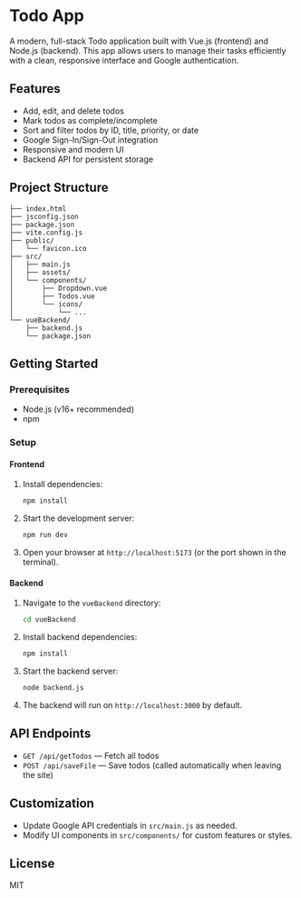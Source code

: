 # Todo App

A modern, full-stack Todo application built with Vue.js (frontend) and Node.js (backend). This app allows users to manage their tasks efficiently with a clean, responsive interface and Google authentication.

## Features

- Add, edit, and delete todos
- Mark todos as complete/incomplete
- Sort and filter todos by ID, title, priority, or date
- Google Sign-In/Sign-Out integration
- Responsive and modern UI
- Backend API for persistent storage

## Project Structure

```
├── index.html
├── jsconfig.json
├── package.json
├── vite.config.js
├── public/
│   └── favicon.ico
├── src/
│   ├── main.js
│   ├── assets/
│   └── components/
│       ├── Dropdown.vue
│       ├── Todos.vue
│       └── icons/
│           └── ...
└── vueBackend/
    ├── backend.js
    └── package.json
```

## Getting Started

### Prerequisites
- Node.js (v16+ recommended)
- npm

### Setup

#### Frontend
1. Install dependencies:
   ```bash
   npm install
   ```
2. Start the development server:
   ```bash
   npm run dev
   ```
3. Open your browser at `http://localhost:5173` (or the port shown in the terminal).

#### Backend
1. Navigate to the `vueBackend` directory:
   ```bash
   cd vueBackend
   ```
2. Install backend dependencies:
   ```bash
   npm install
   ```
3. Start the backend server:
   ```bash
   node backend.js
   ```
4. The backend will run on `http://localhost:3000` by default.

## API Endpoints
- `GET /api/getTodos` — Fetch all todos
- `POST /api/saveFile` — Save todos (called automatically when leaving the site)

## Customization
- Update Google API credentials in `src/main.js` as needed.
- Modify UI components in `src/components/` for custom features or styles.

## License
MIT
